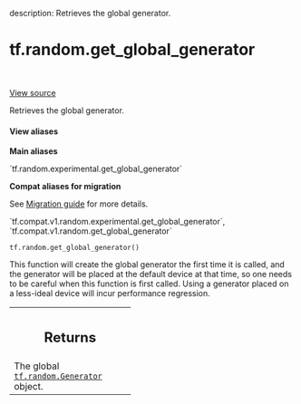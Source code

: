 description: Retrieves the global generator.

<div itemscope itemtype="http://developers.google.com/ReferenceObject">
<meta itemprop="name" content="tf.random.get_global_generator" />
<meta itemprop="path" content="Stable" />
</div>

# tf.random.get_global_generator

<!-- Insert buttons and diff -->

<table class="tfo-notebook-buttons tfo-api nocontent" align="left">

</table>

<a target="_blank" class="external" href="/code/stable/tensorflow/python/ops/stateful_random_ops.py">View source</a>



Retrieves the global generator.


<section class="expandable">
  <h4 class="showalways">View aliases</h4>
  <p>
<b>Main aliases</b>
<p>`tf.random.experimental.get_global_generator`</p>

<b>Compat aliases for migration</b>
<p>See
<a href="https://www.tensorflow.org/guide/migrate">Migration guide</a> for
more details.</p>
<p>`tf.compat.v1.random.experimental.get_global_generator`, `tf.compat.v1.random.get_global_generator`</p>
</p>
</section>

<pre class="devsite-click-to-copy prettyprint lang-py tfo-signature-link">
<code>tf.random.get_global_generator()
</code></pre>



<!-- Placeholder for "Used in" -->

This function will create the global generator the first time it is called,
and the generator will be placed at the default device at that time, so one
needs to be careful when this function is first called. Using a generator
placed on a less-ideal device will incur performance regression.

<!-- Tabular view -->
 <table class="responsive fixed orange">
<colgroup><col width="214px"><col></colgroup>
<tr><th colspan="2"><h2 class="add-link">Returns</h2></th></tr>
<tr class="alt">
<td colspan="2">
The global <a href="../../tf/random/Generator.md"><code>tf.random.Generator</code></a> object.
</td>
</tr>

</table>

